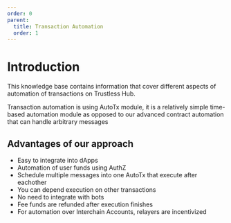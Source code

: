 ```yaml
---
order: 0
parent:
  title: Transaction Automation
  order: 1
---
```


# Introduction

This knowledge base contains information that cover different aspects of automation of transactions on Trustless Hub.

Transaction automation is using AutoTx module, it is a relatively simple time-based automation module as opposed to our advanced contract automation that can handle arbitrary messages

## Advantages of our approach

+ Easy to integrate into dApps
+ Automation of user funds using AuthZ
+ Schedule multiple messages into one AutoTx that execute after eachother
+ You can depend execution on other transactions
+ No need to integrate with bots
+ Fee funds are  refunded after execution finishes
+ For automation over Interchain Accounts, relayers are incentivized